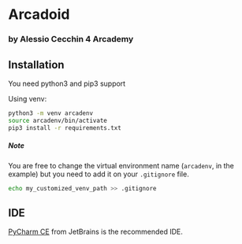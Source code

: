 # Arcadoid

### by Alessio Cecchin 4 Arcademy

## Installation

You need python3 and pip3 support

Using venv:

```bash
python3 -m venv arcadenv
source arcadenv/bin/activate
pip3 install -r requirements.txt
```

##### Note

You are free to change the virtual environment name (`arcadenv`, in the example)
but you need to add it on your `.gitignore` file.

```bash
echo my_customized_venv_path >> .gitignore
```

## IDE

[PyCharm CE](https://www.jetbrains.com/pycharm/) from JetBrains is the recommended IDE.
